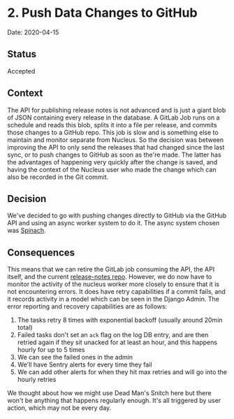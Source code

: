 # 2. Push Data Changes to GitHub

Date: 2020-04-15

## Status

Accepted

## Context

The API for publishing release notes is not advanced and is just a giant blob of JSON containing every release in the database. A GitLab Job runs on a schedule and reads this blob, splits it into a file per release, and commits those changes to a GitHub repo. This job is slow and is something else to maintain and monitor separate from Nucleus. So the decision was between improving the API to only send the releases that had changed since the last sync, or to push changes to GitHub as soon as the're made. The latter has the advantages of happening very quickly after the change is saved, and having the context of the Nucleus user who made the change which can also be recorded in the Git commit.

## Decision

We've decided to go with pushing changes directly to GitHub via the GitHub API and using an async worker system to do it. The async system chosen was [Spinach][].

## Consequences

This means that we can retire the GitLab job consuming the API, the API itself, and the current [release-notes repo][]. However, we do now have to monitor the activity of the nucleus worker more closely to ensure that it is not encountering errors. It does have retry capabilities if a commit fails, and it records activity in a model which can be seen in the Django Admin. The error reporting and recovery capabilities are as follows:

1. The tasks retry 8 times with exponential backoff (usually around 20min total)
2. Failed tasks don't set an `ack` flag on the log DB entry, and are then retried again if they sit unacked for at least an hour, and this happens hourly for up to 5 times
3. We can see the failed ones in the admin
4. We'll have Sentry alerts for every time they fail
5. We can add other alerts for when they hit max retries and will go into the hourly retries

We thought about how we might use Dead Man's Snitch here but there won't be anything that happens regularly enough. It's all triggered by user action, which may not be every day.

[Spinach]: https://spinach.readthedocs.io/en/stable/index.html
[release-notes repo]: https://github.com/mozilla/release-notes/
